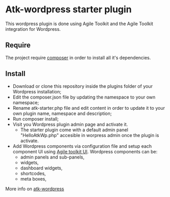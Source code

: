 # Atk-wordpress starter plugin

This wordpress plugin is done using Agile Toolkit and the Agile Toolkit integration for Wordpress.

## Require

The project require [composer](https://getcomposer.org/) in order to install all it's dependencies.

## Install

 - Download or clone this repository inside the plugins folder of your Wordpress installation;
 - Edit the composer.json file by updating the namespace to your own namespace;
 - Rename atk-starter.php file and edit content in order to update it to your own plugin name, namespace and description;
 - Run composer install;
 - Visit you Wordpress plugin admin page and activate it.
    - The starter plugin come with a default admin panel "HelloAtkWp.php" accesible in worpress admin once the plugin is activate.
 - Add Wordpress components via configuration file and setup each component UI using [Agile toolkit UI](http://agiletoolkit.org). Wordpress components can be:
    - admin panels and sub-panels,
    - widgets,
    - dashboard widgets,
    - shortcodes,
    - meta boxes,

 More info on [atk-wordpress](http://github.com/ibelar/atk-wordpress)
